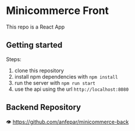 # Minicommerce Front

This repo is a React App 


## Getting started

Steps:

1. clone this repository 
2. install npm dependencies with `npm install`
3. run the server with `npm run start`
4. use the api using the url `http://localhost:8080`


## Backend Repository

 👁️ https://github.com/anfepar/minicommerce-back
